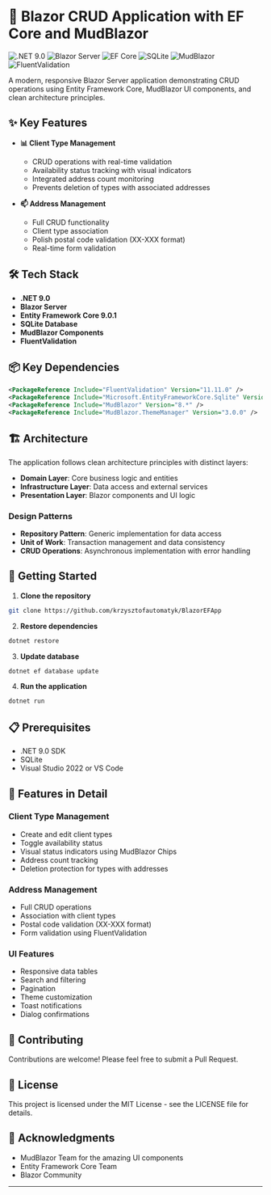 # 🚀 Blazor CRUD Application with EF Core and MudBlazor
![.NET 9.0](https://img.shields.io/badge/.NET-9.0-blue?style=flat-square)
![Blazor Server](https://img.shields.io/badge/Blazor-Server-blue?style=flat-square)
![EF Core](https://img.shields.io/badge/EF%20Core-9.0.1-blue?style=flat-square)
![SQLite](https://img.shields.io/badge/SQLite-SQLite-blue?style=flat-square)
![MudBlazor](https://img.shields.io/badge/MudBlazor-8.x-brightgreen?style=flat-square)
![FluentValidation](https://img.shields.io/badge/FluentValidation-11.11.0-yellow?style=flat-square)

A modern, responsive Blazor Server application demonstrating CRUD operations using Entity Framework Core, MudBlazor UI components, and clean architecture principles.

## ✨ Key Features

- **📊 Client Type Management**
  - CRUD operations with real-time validation
  - Availability status tracking with visual indicators
  - Integrated address count monitoring
  - Prevents deletion of types with associated addresses

- **📫 Address Management**
  - Full CRUD functionality
  - Client type association
  - Polish postal code validation (XX-XXX format)
  - Real-time form validation

## 🛠️ Tech Stack

- **.NET 9.0**
- **Blazor Server**
- **Entity Framework Core 9.0.1**
- **SQLite Database**
- **MudBlazor Components**
- **FluentValidation**

## 📦 Key Dependencies

```xml
<PackageReference Include="FluentValidation" Version="11.11.0" />
<PackageReference Include="Microsoft.EntityFrameworkCore.Sqlite" Version="9.0.1" />
<PackageReference Include="MudBlazor" Version="8.*" />
<PackageReference Include="MudBlazor.ThemeManager" Version="3.0.0" />
```

## 🏗️ Architecture

The application follows clean architecture principles with distinct layers:

- **Domain Layer**: Core business logic and entities
- **Infrastructure Layer**: Data access and external services
- **Presentation Layer**: Blazor components and UI logic

### Design Patterns

- **Repository Pattern**: Generic implementation for data access
- **Unit of Work**: Transaction management and data consistency
- **CRUD Operations**: Asynchronous implementation with error handling

## 🚀 Getting Started

1. **Clone the repository**
```bash
git clone https://github.com/krzysztofautomatyk/BlazorEFApp
```

2. **Restore dependencies**
```bash
dotnet restore
```

3. **Update database**
```bash
dotnet ef database update
```

4. **Run the application**
```bash
dotnet run
```

## 📋 Prerequisites

- .NET 9.0 SDK
- SQLite
- Visual Studio 2022 or VS Code

## 🎯 Features in Detail

### Client Type Management
- Create and edit client types
- Toggle availability status
- Visual status indicators using MudBlazor Chips
- Address count tracking
- Deletion protection for types with addresses

### Address Management
- Full CRUD operations
- Association with client types
- Postal code validation (XX-XXX format)
- Form validation using FluentValidation

### UI Features
- Responsive data tables
- Search and filtering
- Pagination
- Theme customization
- Toast notifications
- Dialog confirmations

## 🤝 Contributing

Contributions are welcome! Please feel free to submit a Pull Request.

## 📄 License

This project is licensed under the MIT License - see the LICENSE file for details.

## 🙏 Acknowledgments

- MudBlazor Team for the amazing UI components
- Entity Framework Core Team
- Blazor Community

---
